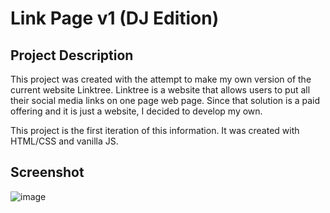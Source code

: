 # Link Page v1 (DJ Edition)

## Project Description
This project was created with the attempt to make my own version of the current website Linktree. Linktree is a website that allows users to put all their social media links on one page web page. Since that solution is a paid offering and it is just a website, I decided to develop my own.

This project is the first iteration of this information. It was created with HTML/CSS and vanilla JS.

## Screenshot
![image](https://github.com/seanmilfort/LinkPage_DJ/assets/20054991/b7efaf18-ea0d-4318-9be6-097f037ee6c5)
